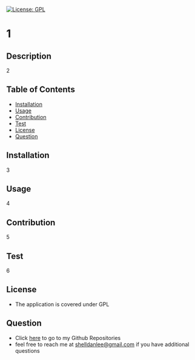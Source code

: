 [![License: GPL](https://img.shields.io/badge/License-GPL-yellow.svg)](https://github.com/shelldan)

# 1

## Description
2

## Table of Contents
* [Installation](#installation)
* [Usage](#usage)
* [Contribution](#contribution)
* [Test](#test)
* [License](#license)
* [Question](#question)


## Installation
3

## Usage
4

## Contribution
5

## Test
6

## License
* The application is covered under GPL

## Question
* Click [here](https://github.com/shelldan) to go to my Github Repositories
* feel free to reach me at shelldanlee@gmail.com if you have additional questions

